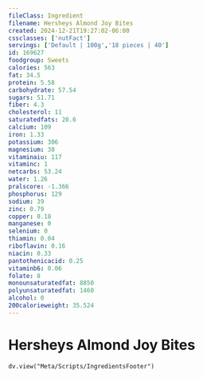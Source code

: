 ```yaml
---
fileClass: Ingredient
filename: Hersheys Almond Joy Bites
created: 2024-12-21T19:27:02-06:00
cssclasses: ['nutFact']
servings: ['Default | 100g','18 pieces | 40']
id: 169627
foodgroup: Sweets
calories: 563
fat: 34.5
protein: 5.58
carbohydrate: 57.54
sugars: 51.71
fiber: 4.3
cholesterol: 11
saturatedfats: 20.6
calcium: 109
iron: 1.33
potassium: 306
magnesium: 38
vitaminaiu: 117
vitaminc: 1
netcarbs: 53.24
water: 1.26
pralscore: -1.366
phosphorus: 129
sodium: 39
zinc: 0.79
copper: 0.18
manganese: 0
selenium: 0
thiamin: 0.04
riboflavin: 0.16
niacin: 0.33
pantothenicacid: 0.25
vitaminb6: 0.06
folate: 8
monounsaturatedfat: 8850
polyunsaturatedfat: 1460
alcohol: 0
200calorieweight: 35.524
---
```


# Hersheys Almond Joy Bites

```dataviewjs
dv.view("Meta/Scripts/IngredientsFooter")
```
